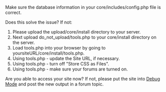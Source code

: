 
Make sure the database information in your core/includes/config.php file is correct.  
  
Does this solve the issue? If not:

1. Please upload the upload/core/install directory to your server.
2. Next upload do_not_upload/tools.php to your core/install directory on the server.
3. Load tools.php into your browser by going to yoursiteURL/core/install/tools.php.
4. Using tools.php - update the Site URL, if necessary.
5. Using tools.php - turn off "Store CSS as Files".
6. Using tools.php - make sure your forums are turned on.

Are you able to access your site now? If not, please put the site into [Debug Mode](https://www.vbulletin.com/go/vb5debug) and post the new output in a forum topic.